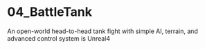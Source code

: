# 04_BattleTank
An open-world head-to-head tank fight with simple AI, terrain, and advanced control system is Unreal4
